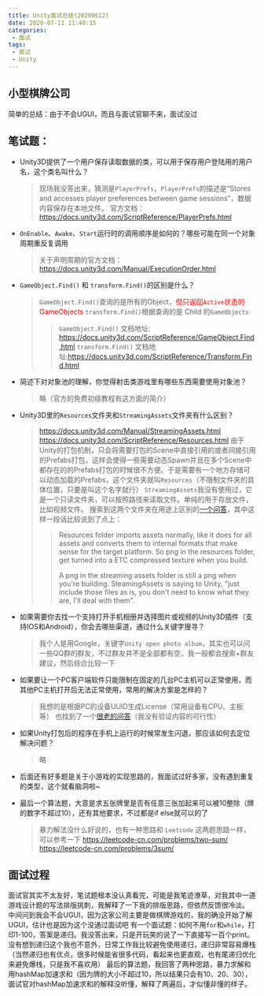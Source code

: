 ```yaml
---
title: Unity面试总结(20200612)
date: 2020-07-11 11:40:15
categories:
 - 面试
tags:
 - 面试
 - Unity
---
```


## 小型棋牌公司
简单的总结：由于不会UGUI，而且与面试官聊不来，面试没过

## 笔试题：
 - Unity3D提供了一个用户保存读取数据的类，可以用于保存用户登陆用的用户名，这个类名叫什么？
    > 现场我没答出来，猜测是`PlayerPrefs`，`PlayerPrefs`的描述是“Stores and accesses player preferences between game sessions”，数据内容保存在本地文件。
    > 官方文档：https://docs.unity3d.com/ScriptReference/PlayerPrefs.html

 - `OnEnable`、`Awake`、`Start`运行时的调用顺序是如何的？哪些可能在同一个对象周期重反复调用
   
    > 关于声明周期的官方文档：https://docs.unity3d.com/Manual/ExecutionOrder.html
    
 -  `GameObject.Find()` 和 `transform.Find()`的区别是什么？
    
    > `GameObject.Find()`查询的是所有的Object，<font color=red>但只返回`Active`状态的GameObjects</font>
    > `transform.Find()`根据查询的是 Child 的`GameObjects`
    >
    > > `GameObject.Find()` 文档地址: https://docs.unity3d.com/ScriptReference/GameObject.Find.html
    > > `transform.Find()` 文档地址:https://docs.unity3d.com/ScriptReference/Transform.Find.html

- 简述下对对象池的理解，你觉得射击类游戏里有哪些东西需要使用对象池？
  
    > 略（官方的免费初级教程有这方面的简介）
    
- Unity3D里的`Resources`文件夹和`StreamingAssets`文件夹有什么区别？
    > https://docs.unity3d.com/Manual/StreamingAssets.html
    > https://docs.unity3d.com/ScriptReference/Resources.html
    > 由于Unity的打包机制，只会将需要打包的Scene中直接引用的或者间接引用的Prefabs打包，这样会使得一些需要动态Spawn并且在多个Scene中都存在的的Prefabs打包的时候很不方便。于是需要有一个地方存储可以动态加载的Prefabs，这个文件夹就叫`Resources`（不限制文件夹的具体位置，只要是叫这个名字就行）
    > `StreamingAssets`我没有使用过，它是一个只读文件夹，可以按照路径来读取文件。单纯的用于存放文件，比如视频文件。
    > 搜索到这两个文件夹在用途上区别的[一个问答](https://forum.unity.com/threads/resources-vs-streamingassets-for-mobile.494804/)，其中这样一段话比较说到了点上：
    >
    > > Resources folder imports assets normally, like it does for all assets and converts them to internal formats that make sense for the target platform. So png in the resources folder, get turned into a ETC compressed texture when you build.
    > >
    > > A png in the streaming assets folder is still a png when you're building. SteamingAssets is saying to Unity, "just include those files as is, you don't need to know what they are, I'll deal with them".

- 如果需要你去找一个支持打开手机相册并选择图片或视频的Unity3D插件（支持IOS和Android），你会去哪些渠道，通过什么关键字搜寻？
  
    > 我个人是用Google，关键字`Unity open photo album`，其实也可以问一些QQ群的群友，不过群友并不是全部都有空，我一般都会搜索+群友建议，然后综合比较一下

- 如果要让一个PC客户端软件只能限制在固定的几台PC主机可以正常使用，而其他PC主机打开后无法正常使用，常用的解决方案是怎样的？
    > 我想的是根据PC的设备UUID生成License（常用设备有CPU、主板等）
    > 也找到了一个[很老的问答](https://answers.unity.com/questions/23490/how-do-i-create-licensesproduct-keys-for-my-unity.html)（我没有验证内容的可行性）

- 如果Unity打包后的程序在手机上运行的时候常发生闪退，那应该如何去定位解决问题？
  
    > 略

- 后面还有好多题是关于小游戏的实现思路的，我面试过好多家，没有遇到重复的类型，这个就看脑洞啦~

- 最后一个算法题，大意是求五张牌里是否有任意三张加起来可以被10整除（牌的数字不超过10），还有其他要求，不过都是if else就可以的了
    > 暴力解法没什么好说的，也有一种思路和 `Leetcode` 这两题思路一样，可以参考一下
    > https://leetcode-cn.com/problems/two-sum/
    > https://leetcode-cn.com/problems/3sum/

## 面试过程
面试官其实不太友好，笔试题根本没认真看完，可能是我笔迹潦草，对我其中一道游戏设计题的写法排版挑刺，我解释了一下我的排版思路，但依然反馈很冷淡。
中间问到我会不会UGUI，因为这家公司主要是做棋牌游戏的，我的确没开始了解UGUI，估计也是因为这个没通过面试吧
有一个面试题：如何不用`for`和`while`，打印1-100，答案是递归。我没答出来，只是开玩笑的说了一下直接写一百个print。
没有想到递归这个我也不意外，日常工作我比较避免使用递归，递归非常容易爆栈（当然递归也有优点，很多时候能省很多代码，看起来也更直观，也有尾递归优化来避免爆栈，只是我不喜欢用）
最后的算法题，我回答了两种思路，暴力求解和用hashMap加速求和（因为牌的大小不超过10，所以结果只会有10、20、30），面试官对hashMap加速求和的解释没听懂，解释了两遍后，才似懂非懂的样子。